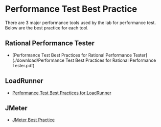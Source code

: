 # Performance Test Best Practice

There are 3 major performance tools used by the lab for performance test. Below are the best practice for each tool. 

## Rational Performance Tester

* [Performance Test Best Practices for Rational Performance Tester](./download/Performance Test Best Practices for Rational Performance Tester.pdf)

## LoadRunner

* [Performance Test Best Practices for LoadRunner](./download/PerformanceTestBestPracticesforLoadRunner.pdf)

## JMeter

* [JMeter Best Practice](https://jmeter.apache.org/usermanual/best-practices.html)